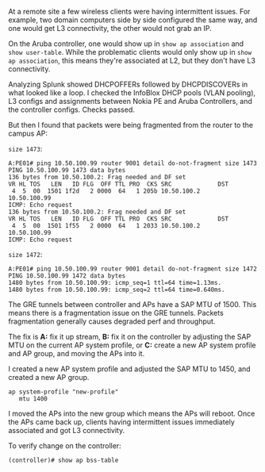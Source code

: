 At a remote site a few wireless clients were having intermittent issues. For example, two domain computers side by side configured the same way, and one would get L3 connectivity, the other would not grab an IP.

On the Aruba controller, one would show up in `show ap association` and `show user-table`. While the problematic clients would only show up in `show ap association`, this means they're associated at L2, but they don't have L3 connectivity.

Analyzing Splunk showed DHCPOFFERs followed by DHCPDISCOVERs in what looked like a loop. I checked the InfoBlox DHCP pools (VLAN pooling), L3 configs and assignments between Nokia PE and Aruba Controllers, and the controller configs. Checks passed.

But then I found that packets were being fragmented from the router to the campus AP:

`size 1473`:

```
A:PE01# ping 10.50.100.99 router 9001 detail do-not-fragment size 1473 
PING 10.50.100.99 1473 data bytes
136 bytes from 10.50.100.2: Frag needed and DF set
VR HL TOS   LEN   ID FLG  OFF TTL PRO  CKS SRC             DST
 4  5  00  1501 1f2d   2 0000  64   1 205b 10.50.100.2     10.50.100.99
ICMP: Echo request
136 bytes from 10.50.100.2: Frag needed and DF set
VR HL TOS   LEN   ID FLG  OFF TTL PRO  CKS SRC             DST
 4  5  00  1501 1f55   2 0000  64   1 2033 10.50.100.2     10.50.100.99  
ICMP: Echo request
```

`size 1472`:

```
A:PE01# ping 10.50.100.99 router 9001 detail do-not-fragment size 1472 
PING 10.50.100.99 1472 data bytes
1480 bytes from 10.50.100.99: icmp_seq=1 ttl=64 time=1.13ms.
1480 bytes from 10.50.100.99: icmp_seq=2 ttl=64 time=0.640ms.
```

The GRE tunnels between controller and APs have a SAP MTU of 1500. This means there is a fragmentation issue on the GRE tunnels. Packets fragmentation generally causes degraded perf and throughput.

The fix is __A:__ fix it up stream, __B:__ fix it on the controller by adjusting the SAP MTU on the current AP system profile, or __C:__ create a new AP system profile and AP group, and moving the APs into it.

I created a new AP system profile and adjusted the SAP MTU to 1450, and created a new AP group. 

```
ap system-profile "new-profile"
   mtu 1400
```

I moved the APs into the new group which means the APs will reboot. Once the APs came back up, clients having intermittent issues immediately associated and got L3 connectivity.

To verify change on the controller:

```
(controller)# show ap bss-table
```
